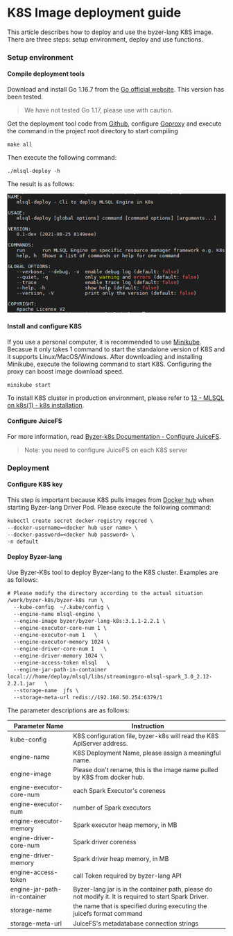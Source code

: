 # K8S Image deployment guide

This article describes how to deploy and use the byzer-lang K8S image. There are three steps: setup environment, deploy and use functions.

### Setup environment

#### Compile deployment tools

Download and install Go 1.16.7 from the [Go official website](https://golang.org/dl/). This version has been tested.

> We have not tested Go 1.17, please use with caution.

Get the deployment tool code from [Github](https://github.com/byzer-org/byzer-k8s), configure [Goproxy](https://github.com/goproxy/goproxy.cn) and execute the command in the project root directory to start compiling

```shell
make all
```

Then execute the following command:

```shell
./mlsql-deploy -h
```

The result is as follows:

<img src="/byzer-lang/zh-cn/installation/containerized_deployment/images/byzer-k8s_help.PNG" alt="mlsql-deploy_help"/>

#### Install and configure K8S

If you use a personal computer, it is recommended to use [Minikube](https://minikube.sigs.k8s.io/docs/). Becasue it only takes 1 command to start the standalone version of K8S and it supports Linux/MacOS/Windows. After downloading and installing Minikube, execute the following command to start K8S. Configuring the proxy can boost image download speed.

```shell
minikube start
```

To install K8S cluster in production environment, please refer to [13 - MLSQL on k8s(1) - k8s installation](https://mp.weixin.qq.com/s?__biz=MzI5NzEwODUwNw==&mid=2247483782&idx=1&sn=642b036caf8ab6a07ae7cdebe347acc3&chksm=ecbb54f2dbccdde4f6555f4e1c62403f073cf4e50d6aa66034700b2d9a8f97361857e518edc1&scene=21#wechat_redirect).

#### Configure JuiceFS

For more information, read [Byzer-k8s Documentation - Configure JuiceFS](https://github.com/byzer-org/byzer-k8s#juicefs-file-system-setup).

> Note: you need to configure JuiceFS on each K8S server

### Deployment

#### Configure K8S key

This step is important because K8S pulls images from [Docker hub](https://hub.docker.com/) when starting Byzer-lang Driver Pod. Please execute the following command:

```shell
kubectl create secret docker-registry regcred \
--docker-username=<docker hub user name> \
--docker-password=<docker hub password> \
-n default
```

#### Deploy Byzer-lang

Use Byzer-K8s tool to deploy Byzer-lang to the K8S cluster. Examples are as follows:

```shell
# Please modify the directory according to the actual situation
/work/byzer-k8s/byzer-k8s run \
  --kube-config  ~/.kube/config \
  --engine-name mlsql-engine \
  --engine-image byzer/byzer-lang-k8s:3.1.1-2.2.1 \
  --engine-executor-core-num 1 \
  --engine-executor-num 1   \
  --engine-executor-memory 1024 \
  --engine-driver-core-num 1   \
  --engine-driver-memory 1024 \
  --engine-access-token mlsql   \
  --engine-jar-path-in-container local:///home/deploy/mlsql/libs/streamingpro-mlsql-spark_3.0_2.12-2.2.1.jar   \
  --storage-name  jfs \
  --storage-meta-url redis://192.168.50.254:6379/1
```

The parameter descriptions are as follows:

| Parameter Name | Instruction |
|------------------------------|------------------------------------------------|
| kube-config | K8S configuration file, byzer-k8s will read the K8S ApiServer address. |
| engine-name | K8S Deployment Name, please assign a meaningful name. |
| engine-image | Please don't rename, this is the image name pulled by K8S from docker hub. |
| engine-executor-core-num | each Spark Executor's coreness |
| engine-executor-num | number of Spark executors |
| engine-executor-memory | Spark executor heap memory, in MB |
| engine-driver-core-num | Spark driver coreness |
| engine-driver-memory | Spark driver heap memory, in MB |
| engine-access-token | call Token required by byzer-lang API |
| engine-jar-path-in-container | Byzer-lang jar is in the container path, please do not modify it. It is required to start Spark Driver. |
| storage-name | the name that is specified during executing the juicefs format command |
| storage-meta-url | JuiceFS's metadatabase connection strings |

